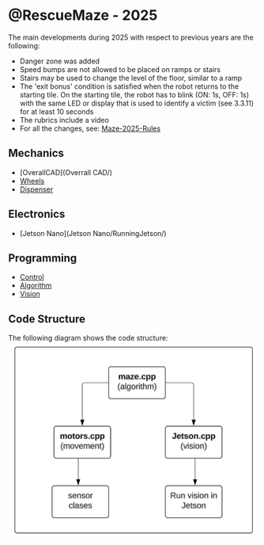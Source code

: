 # @RescueMaze - 2025

The main developments during 2025 with respect to previous years are the following:
- Danger zone was added
- Speed bumps are not allowed to be placed on ramps or stairs
- Stairs may be used to change the level of the floor, similar to a ramp
- The 'exit bonus' condition is satisfied when the robot returns to the starting tile. On the
 starting tile, the robot has to blink (ON: 1s, OFF: 1s) with the same LED or display that is used to
 identify a victim (see 3.3.11) for at least 10 seconds
- The rubrics include a video
- For all the changes, see: [Maze-2025-Rules](https://junior.robocup.org/wp-content/uploads/2025/01/RCJRescueMaze2025-draft-1.pdf)  

## Mechanics

- [OverallCAD](Overrall CAD/)
- [Wheels](Wheels/)
- [Dispenser](Dispenser/)

## Electronics

- [Jetson Nano](Jetson Nano/RunningJetson/)

## Programming

- [Control](Control/)
- [Algorithm](Algorithm/)
- [Vision](Vision/)

## Code Structure

The following diagram shows the code structure:
![Architecture](/docs/assets/maze/Architecture.png)
